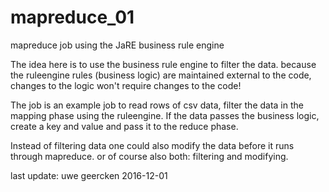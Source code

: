 # mapreduce_01
mapreduce job using the JaRE business rule engine

The idea here is to use the business rule engine to filter the data. because
the ruleengine rules (business logic) are maintained external to the code, changes
to the logic won't require changes to the code!

The job is an example job to read rows of csv data, filter the data in the mapping phase using
the ruleengine. If the data passes the business logic, create a key and value and pass it to the
reduce phase.

Instead of filtering data one could also modify the data before it runs through mapreduce.
or of course also both: filtering and modifying.

last update: uwe geercken 2016-12-01
